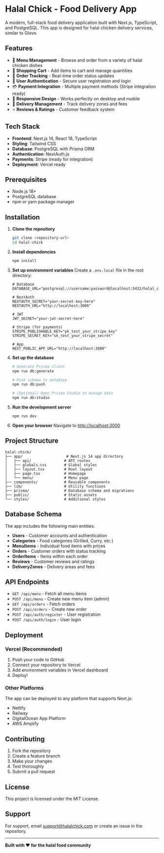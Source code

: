 # Halal Chick - Food Delivery App

A modern, full-stack food delivery application built with Next.js, TypeScript, and PostgreSQL. This app is designed for halal chicken delivery services, similar to Glovo.

## Features

- 🍗 **Menu Management** - Browse and order from a variety of halal chicken dishes
- 🛒 **Shopping Cart** - Add items to cart and manage quantities
- 📍 **Order Tracking** - Real-time order status updates
- 👤 **User Authentication** - Secure user registration and login
- 💳 **Payment Integration** - Multiple payment methods (Stripe integration ready)
- 📱 **Responsive Design** - Works perfectly on desktop and mobile
- 🚚 **Delivery Management** - Track delivery zones and fees
- ⭐ **Reviews & Ratings** - Customer feedback system

## Tech Stack

- **Frontend**: Next.js 14, React 18, TypeScript
- **Styling**: Tailwind CSS
- **Database**: PostgreSQL with Prisma ORM
- **Authentication**: NextAuth.js
- **Payments**: Stripe (ready for integration)
- **Deployment**: Vercel ready

## Prerequisites

- Node.js 18+ 
- PostgreSQL database
- npm or yarn package manager

## Installation

1. **Clone the repository**
   ```bash
   git clone <repository-url>
   cd halal-chick
   ```

2. **Install dependencies**
   ```bash
   npm install
   ```

3. **Set up environment variables**
   Create a `.env.local` file in the root directory:
   ```env
   # Database
   DATABASE_URL="postgresql://username:password@localhost:5432/halal_chick"

   # NextAuth
   NEXTAUTH_SECRET="your-secret-key-here"
   NEXTAUTH_URL="http://localhost:3000"

   # JWT
   JWT_SECRET="your-jwt-secret-here"

   # Stripe (for payments)
   STRIPE_PUBLISHABLE_KEY="pk_test_your_stripe_key"
   STRIPE_SECRET_KEY="sk_test_your_stripe_secret"

   # App
   NEXT_PUBLIC_APP_URL="http://localhost:3000"
   ```

4. **Set up the database**
   ```bash
   # Generate Prisma client
   npm run db:generate

   # Push schema to database
   npm run db:push

   # (Optional) Open Prisma Studio to manage data
   npm run db:studio
   ```

5. **Run the development server**
   ```bash
   npm run dev
   ```

6. **Open your browser**
   Navigate to [http://localhost:3000](http://localhost:3000)

## Project Structure

```
halal-chick/
├── app/                    # Next.js 14 app directory
│   ├── api/               # API routes
│   ├── globals.css        # Global styles
│   ├── layout.tsx         # Root layout
│   ├── page.tsx           # Homepage
│   └── menu/              # Menu page
├── components/            # Reusable components
├── lib/                   # Utility functions
├── prisma/                # Database schema and migrations
├── public/                # Static assets
└── styles/                # Additional styles
```

## Database Schema

The app includes the following main entities:

- **Users** - Customer accounts and authentication
- **Categories** - Food categories (Grilled, Curry, etc.)
- **MenuItems** - Individual food items with prices
- **Orders** - Customer orders with status tracking
- **OrderItems** - Items within each order
- **Reviews** - Customer reviews and ratings
- **DeliveryZones** - Delivery areas and fees

## API Endpoints

- `GET /api/menu` - Fetch all menu items
- `POST /api/menu` - Create new menu item (admin)
- `GET /api/orders` - Fetch orders
- `POST /api/orders` - Create new order
- `POST /api/auth/register` - User registration
- `POST /api/auth/login` - User login

## Deployment

### Vercel (Recommended)

1. Push your code to GitHub
2. Connect your repository to Vercel
3. Add environment variables in Vercel dashboard
4. Deploy!

### Other Platforms

The app can be deployed to any platform that supports Next.js:
- Netlify
- Railway
- DigitalOcean App Platform
- AWS Amplify

## Contributing

1. Fork the repository
2. Create a feature branch
3. Make your changes
4. Test thoroughly
5. Submit a pull request

## License

This project is licensed under the MIT License.

## Support

For support, email support@halalchick.com or create an issue in the repository.

---

**Built with ❤️ for the halal food community** 
